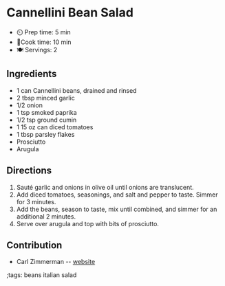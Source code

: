 # Cannellini Bean Salad

- ⏲️ Prep time: 5 min
- 🍳Cook time: 10 min
- 🍽️ Servings: 2

## Ingredients

- 1 can Cannellini beans, drained and rinsed
- 2 tbsp minced garlic 
- 1/2 onion
- 1 tsp smoked paprika
- 1/2 tsp ground cumin
- 1 15 oz can diced tomatoes
- 1 tbsp parsley flakes
- Prosciutto
- Arugula 

## Directions

1. Sauté garlic and onions in olive oil until onions are translucent.
2. Add diced tomatoes, seasonings, and salt and pepper to taste. Simmer for 3 minutes.
3. Add the beans, season to taste, mix until combined, and simmer for an additional 2 minutes.
4. Serve over arugula and top with bits of prosciutto. 

## Contribution

- Carl Zimmerman -- [website](https://codingwithcarl.com)

;tags: beans italian salad
